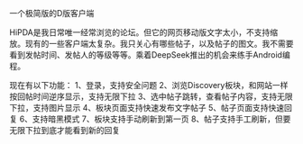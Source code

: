 一个极简版的D版客户端

HiPDA是我日常唯一经常浏览的论坛。但它的网页移动版文字太小，不支持缩放。现有的一些客户端太复杂。我只关心有哪些帖子，以及帖子的图文。我不需要看到发帖时间、发帖人的等级等等。乘着DeepSeek推出的机会来练手Android编程。

现在有以下功能：
1、登录，支持安全问题
2、浏览Discovery板块，和网站一样按回帖时间逆序显示，支持无限下拉
3、选中帖子跳转，查看帖子内容，支持无限下拉，支持图片显示
4、板块页面支持快速发布文字帖子
5、帖子页面支持快速回复
6、支持暗黑模式
7、板块支持手动刷新到第一页
8、帖子支持手工刷新，但要无限下拉到底才能看到新的回复
